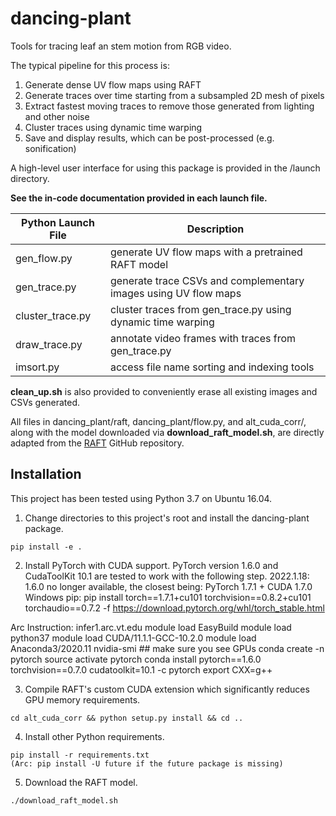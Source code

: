 # dancing-plant

Tools for tracing leaf an stem motion from RGB video.

The typical pipeline for this process is:
1) Generate dense UV flow maps using RAFT
2) Generate traces over time starting from a subsampled 2D mesh of pixels
3) Extract fastest moving traces to remove those generated from lighting and other noise
4) Cluster traces using dynamic time warping
5) Save and display results, which can be post-processed (e.g. sonification)

A high-level user interface for using this package is provided in the /launch directory.

**See the in-code documentation provided in each launch file.**

| Python Launch File | Description |
| ------------------ | ----------- |
| gen_flow.py | generate UV flow maps with a pretrained RAFT model |
| gen_trace.py | generate trace CSVs and complementary images using UV flow maps |
| cluster_trace.py | cluster traces from gen_trace.py using dynamic time warping |
| draw_trace.py | annotate video frames with traces from gen_trace.py |
| imsort.py | access file name sorting and indexing tools |

**clean_up.sh** is also provided to conveniently erase all existing images and CSVs generated.

All files in dancing_plant/raft, dancing_plant/flow.py, and alt_cuda_corr/, along with the model downloaded via **download_raft_model.sh**, are directly adapted from the [RAFT](https://github.com/princeton-vl/RAFT) GitHub repository.

## Installation

This project has been tested using Python 3.7 on Ubuntu 16.04.

1) Change directories to this project's root and install the dancing-plant package.

```
pip install -e .
```

2) Install PyTorch with CUDA support. PyTorch version 1.6.0 and CudaToolKit 10.1 are tested to work with the following step.
2022.1.18: 1.6.0 no longer available, the closest being:
PyTorch 1.7.1 + CUDA 1.7.0 Windows pip:
pip install torch==1.7.1+cu101 torchvision==0.8.2+cu101 torchaudio==0.7.2 -f https://download.pytorch.org/whl/torch_stable.html


Arc Instruction:
infer1.arc.vt.edu
module load EasyBuild
module load python37
module load CUDA/11.1.1-GCC-10.2.0
module load Anaconda3/2020.11
nvidia-smi  ## make sure you see GPUs
conda create -n pytorch
source activate pytorch
conda install pytorch==1.6.0 torchvision==0.7.0 cudatoolkit=10.1 -c pytorch
export CXX=g++ 

3) Compile RAFT's custom CUDA extension which significantly reduces GPU memory requirements.

```
cd alt_cuda_corr && python setup.py install && cd ..
```

4) Install other Python requirements.

```
pip install -r requirements.txt
(Arc: pip install -U future if the future package is missing)
```

5) Download the RAFT model.

```
./download_raft_model.sh
```

